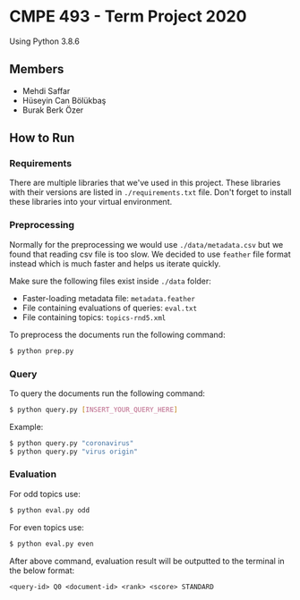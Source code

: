 # CMPE 493 - Term Project 2020

Using Python 3.8.6

## Members

- Mehdi Saffar
- Hüseyin Can Bölükbaş
- Burak Berk Özer

## How to Run

### Requirements
There are multiple libraries that we've used in this project. These libraries with their versions are listed in `./requirements.txt` file. Don't forget to install these libraries into your virtual environment.

### Preprocessing
Normally for the preprocessing we would use `./data/metadata.csv` but we found that reading csv file is too slow. We decided to use `feather` file format instead which is much faster and helps us iterate quickly.

Make sure the following files exist inside `./data` folder:
- Faster-loading metadata file: `metadata.feather`
- File containing evaluations of queries: `eval.txt`
- File containing topics: `topics-rnd5.xml`

To preprocess the documents run the following command:
```bash
$ python prep.py
```

### Query

To query the documents run the following command:
```bash
$ python query.py [INSERT_YOUR_QUERY_HERE]
```

Example:

```bash
$ python query.py "coronavirus"
$ python query.py "virus origin"
```

### Evaluation
For odd topics use:
```bash
$ python eval.py odd
```

For even topics use:
```bash
$ python eval.py even
```

After above command, evaluation result will be outputted to the terminal in the below format:

```
<query-id> Q0 <document-id> <rank> <score> STANDARD
```
